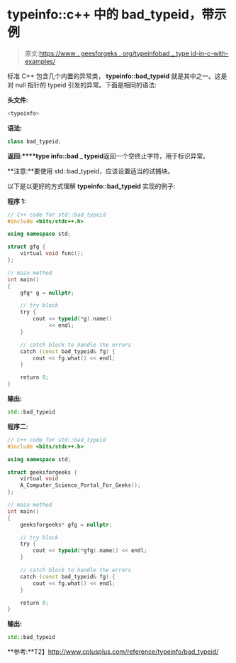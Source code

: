 # typeinfo::c++ 中的 bad_typeid，带示例

> 原文:[https://www . geesforgeks . org/typeinfobad _ type id-in-c-with-examples/](https://www.geeksforgeeks.org/typeinfobad_typeid-in-c-with-examples/)

标准 C++ 包含几个内置的异常类， **typeinfo::bad_typeid** 就是其中之一。这是对 null 指针的 typeid 引发的异常。下面是相同的语法:

**头文件:**

```cpp
<typeinfo>

```

**语法:**

```cpp
class bad_typeid;

```

**返回:****type info::bad _ typeid**返回一个空终止字符，用于标识异常。

**注意:**要使用 std::bad_typeid，应该设置适当的试捕块。

以下是以更好的方式理解 **typeinfo::bad_typeid** 实现的例子:

**程序 1:**

```cpp
// C++ code for std::bad_typeid
#include <bits/stdc++.h>

using namespace std;

struct gfg {
    virtual void func();
};

// main method
int main()
{
    gfg* g = nullptr;

    // try block
    try {
        cout << typeid(*g).name()
             << endl;
    }

    // catch block to handle the errors
    catch (const bad_typeid& fg) {
        cout << fg.what() << endl;
    }

    return 0;
}
```

**输出:**

```cpp
std::bad_typeid

```

**程序二:**

```cpp
// C++ code for std::bad_typeid
#include <bits/stdc++.h>

using namespace std;

struct geeksforgeeks {
    virtual void
    A_Computer_Science_Portal_For_Geeks();
};

// main method
int main()
{
    geeksforgeeks* gfg = nullptr;

    // try block
    try {
        cout << typeid(*gfg).name() << endl;
    }

    // catch block to handle the errors
    catch (const bad_typeid& fg) {
        cout << fg.what() << endl;
    }

    return 0;
}
```

**输出:**

```cpp
std::bad_typeid

```

**参考:**T2】http://www.cplusplus.com/reference/typeinfo/bad_typeid/